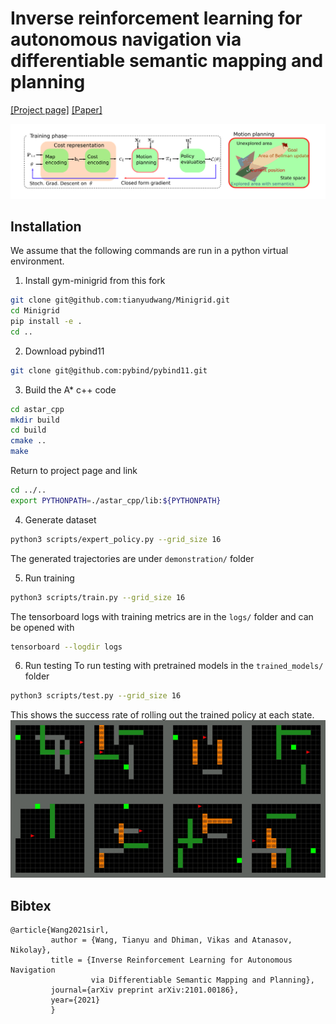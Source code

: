 # Inverse reinforcement learning for autonomous navigation via differentiable semantic mapping and planning
[[Project page]](https://tianyudwang.github.io/sirl/) [[Paper]](https://arxiv.org/abs/2101.00186)

![SemMapPlan Teaser](docs/teaser.png)

## Installation
We assume that the following commands are run in a python virtual environment.
1. Install gym-minigrid from this fork
```bash
git clone git@github.com:tianyudwang/Minigrid.git
cd Minigrid
pip install -e .
cd ..
```

2. Download pybind11
```bash
git clone git@github.com:pybind/pybind11.git
```

3. Build the A* c++ code
```bash
cd astar_cpp
mkdir build
cd build
cmake ..
make
```
Return to project page and link
```bash
cd ../..
export PYTHONPATH=./astar_cpp/lib:${PYTHONPATH}
```

4. Generate dataset
```bash
python3 scripts/expert_policy.py --grid_size 16
```
The generated trajectories are under `demonstration/` folder

5. Run training
```bash
python3 scripts/train.py --grid_size 16
```
The tensorboard logs with training metrics are in the `logs/` folder and can be opened with
```bash
tensorboard --logdir logs
```

6. Run testing
To run testing with pretrained models in the `trained_models/` folder
```bash
python3 scripts/test.py --grid_size 16
```
This shows the success rate of rolling out the trained policy at each state. 
![Tests](docs/tests.gif)

## Bibtex
```
@article{Wang2021sirl,
         author = {Wang, Tianyu and Dhiman, Vikas and Atanasov, Nikolay},
         title = {Inverse Reinforcement Learning for Autonomous Navigation 
                  via Differentiable Semantic Mapping and Planning},
         journal={arXiv preprint arXiv:2101.00186},
         year={2021}
         }
```